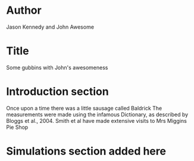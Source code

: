 # Author
Jason Kennedy and John Awesome

# Title
Some gubbins with John's awesomeness

# Introduction section
Once upon a time there was a little sausage called Baldrick
The measurements were made using the infamous Dictionary, as described by Bloggs et al., 2004.
Smith et al have made extensive visits to Mrs Miggins Pie Shop

# Simulations section added here
